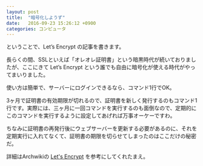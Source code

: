 ```yaml
---
layout: post
title:  "暗号化しようず"
date:   2016-09-23 15:26:12 +0900
categories: コンピュータ
---
```


ということで、Let’s Encrypt の記事を書きます。

長らくの間、SSLといえば「オレオレ証明書」という暗黒時代が続いておりましたが、ここにきて Let’s Encrypt という誰でも自由に暗号化が使える時代がやってまいりました。

使い方は簡単で、サーバーにログインできるなら、コマンド1行でOK。

3ヶ月で証明書の有効期限が切れるので、証明書を新しく発行するのもコマンド1行です。実際には、三ヶ月に一回コマンドを実行するのも面倒なので、定期的にこのコマンドを実行するように設定してあげれば万事オーケーですわ。

ちなみに証明書の再発行後にウェブサーバーを更新する必要があるのに、それを定期実行に入れてなくて、証明書の期限を切らせてしまったのはここだけの秘密だ。

詳細はArchwikiの [Let's Encrypt][lets-encrypt] を参考にしてくれたまえ。

[lets-encrypt]: https://wiki.archlinux.jp/index.php/Let%E2%80%99s_Encrypt
